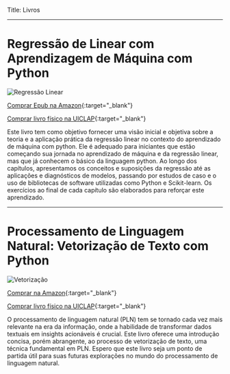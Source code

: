 Title: Livros

***
# Regressão de Linear com Aprendizagem de Máquina com Python

![Regressão Linear]({static}/images/livro/regressao.png)

[Comprar Epub na Amazon](https://www.amazon.com.br/gp/product/B0DCT4M7GH){:target="_blank"}

[Comprar livro físico na UICLAP](https://loja.uiclap.com/titulo/ua63343/){:target="_blank"} 

Este livro tem como objetivo fornecer uma visão inicial e objetiva sobre a teoria e a aplicação prática da regressão linear no contexto do aprendizado de máquina com python. Ele é adequado para iniciantes que estão começando sua jornada no aprendizado de máquina e da regressão linear, mas que já conhecem o básico da linguagem python. Ao longo dos capítulos, apresentamos os conceitos e suposições da regressão até as aplicações e diagnósticos de modelos, passando por estudos de caso e o uso de bibliotecas de software utilizadas como Python e Scikit-learn. Os exercícios ao final de cada capítulo são elaborados para reforçar este aprendizado.

***
# Processamento de Linguagem Natural: Vetorização de Texto com Python

![Vetorização]({static}/images/livro/vetorizacao.png)

[Comprar na Amazon](https://www.amazon.com.br/gp/product/B0DGB9W7MW){:target="_blank"}

[Comprar livro físico na UICLAP](https://loja.uiclap.com/titulo/ua65564){:target="_blank"} 

O processamento de linguagem natural (PLN) tem se tornado cada vez mais relevante na era da informação, onde a habilidade de transformar dados textuais em insights acionáveis é crucial. Este livro oferece uma introdução concisa, porém abrangente, ao processo de vetorização de texto, uma técnica fundamental em PLN. Espero que este livro seja um ponto de partida útil para suas futuras explorações no mundo do processamento de linguagem natural.